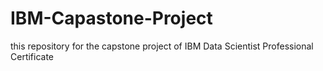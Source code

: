 # IBM-Capastone-Project
this repository for the capstone project of IBM Data Scientist Professional Certificate
